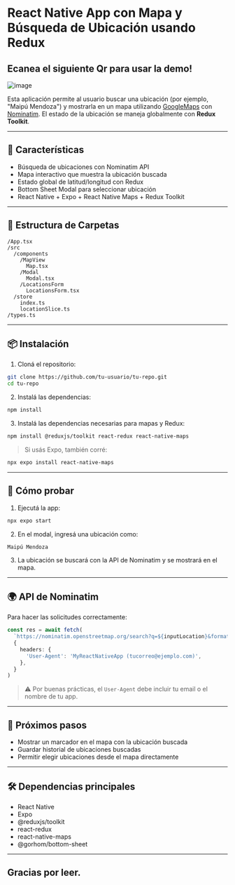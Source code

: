 # React Native App con Mapa y Búsqueda de Ubicación usando Redux
## Ecanea el siguiente Qr para usar la demo!
![image](https://github.com/user-attachments/assets/82a6c0e5-252f-4b21-a25c-8ebfdc56bc26)

Esta aplicación permite al usuario buscar una ubicación (por ejemplo, "Maipú Mendoza") y mostrarla en un mapa utilizando [GoogleMaps](https://github.com/react-native-maps/react-native-maps) con [Nominatim](https://nominatim.openstreetmap.org/). El estado de la ubicación se maneja globalmente con **Redux Toolkit**.

---

## 🚀 Características

- Búsqueda de ubicaciones con Nominatim API
- Mapa interactivo que muestra la ubicación buscada
- Estado global de latitud/longitud con Redux
- Bottom Sheet Modal para seleccionar ubicación
- React Native + Expo + React Native Maps + Redux Toolkit

---

## 📁 Estructura de Carpetas

```
/App.tsx
/src
  /components
    /MapView
      Map.tsx
    /Modal
      Modal.tsx
    /LocationsForm
      LocationsForm.tsx
  /store
    index.ts
    locationSlice.ts
/types.ts
```

---

## 📦 Instalación

1. Cloná el repositorio:

```bash
git clone https://github.com/tu-usuario/tu-repo.git
cd tu-repo
```

2. Instalá las dependencias:

```bash
npm install
```

3. Instalá las dependencias necesarias para mapas y Redux:

```bash
npm install @reduxjs/toolkit react-redux react-native-maps
```

> Si usás Expo, también corré:

```bash
npx expo install react-native-maps
```

---

## 🧪 Cómo probar

1. Ejecutá la app:

```bash
npx expo start
```

2. En el modal, ingresá una ubicación como:

```
Maipú Mendoza
```

3. La ubicación se buscará con la API de Nominatim y se mostrará en el mapa.

---

## 🌍 API de Nominatim

Para hacer las solicitudes correctamente:

```ts
const res = await fetch(
  `https://nominatim.openstreetmap.org/search?q=${inputLocation}&format=json`,
  {
    headers: {
      'User-Agent': 'MyReactNativeApp (tucorreo@ejemplo.com)',
    },
  }
)
```

> ⚠️ Por buenas prácticas, el `User-Agent` debe incluir tu email o el nombre de tu app.

---

## 🧠 Próximos pasos

- Mostrar un marcador en el mapa con la ubicación buscada
- Guardar historial de ubicaciones buscadas
- Permitir elegir ubicaciones desde el mapa directamente

---

## 🛠 Dependencias principales

- React Native
- Expo
- @reduxjs/toolkit
- react-redux
- react-native-maps
- @gorhom/bottom-sheet

---

## Gracias por leer.
